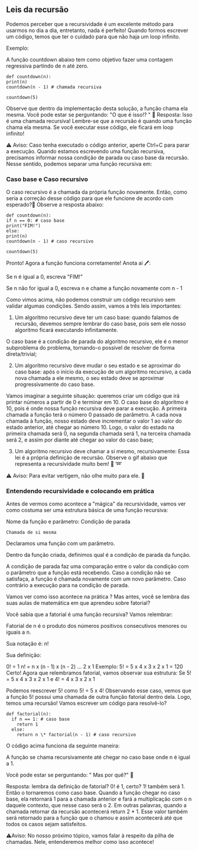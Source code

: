 ## Leis da recursão

Podemos perceber que a recursividade é um excelente método para usarmos no dia a dia, entretanto, nada é perfeito! Quando formos escrever um código, temos que ter o cuidado para que não haja um loop infinito.

Exemplo:

A função countdown abaixo tem como objetivo fazer uma contagem regressiva partindo de n até zero.

```
def countdown(n):
print(n)
countdown(n - 1) # chamada recursiva

countdown(5)
```

Observe que dentro da implementação desta solução, a função chama ela mesma.
Você pode estar se perguntando: "O que é isso!? " 🤔
Resposta: Isso é uma chamada recursiva! Lembre-se que a recursão é quando uma função chama ela mesma. Se você executar esse código, ele ficará em loop infinito!

⚠️ Aviso: Caso tenha executado o código anterior, aperte Ctrl+C para parar a execução.
Quando estamos escrevendo uma função recursiva, precisamos informar nossa condição de parada ou caso base da recursão. Nesse sentido, podemos separar uma função recursiva em:

### Caso base e Caso recursivo

O caso recursivo é a chamada da própria função novamente.
Então, como seria a correção desse código para que ele funcione de acordo com esperado?🤔 Observe a resposta abaixo:

```
def countdown(n):
if n == 0: # caso base
print("FIM!")
else:
print(n)
countdown(n - 1) # caso recursivo

countdown(5)
```

Pronto! Agora a função funciona corretamente!
Anota aí 🖊:

Se n é igual a 0, escreva "FIM!"

Se n não for igual a 0, escreva n e chame a função novamente com n - 1

Como vimos acima, não podemos construir um código recursivo sem validar algumas condições. Sendo assim, vamos a três leis importantes:

1. Um algoritmo recursivo deve ter um caso base: quando falamos de recursão, devemos sempre lembrar do caso base, pois sem ele nosso algoritmo ficará executando infinitamente.

O caso base é a condição de parada do algoritmo recursivo, ele é o menor subproblema do problema, tornando-o possível de resolver de forma direta/trivial;

2. Um algoritmo recursivo deve mudar o seu estado e se aproximar do caso base: após o início da execução de um algoritmo recursivo, a cada nova chamada a ele mesmo, o seu estado deve se aproximar progressivamente do caso base.

Vamos imaginar a seguinte situação: queremos criar um código que irá printar números a partir de 0 e terminar em 10. O caso base do algoritmo é 10, pois é onde nossa função recursiva deve parar a execução. A primeira chamada a função terá o número 0 passado de parâmetro. A cada nova chamada à função, nosso estado deve incrementar o valor 1 ao valor do estado anterior, até chegar ao número 10. Logo, o valor do estado na primeira chamada será 0, na segunda chamada será 1, na terceira chamada será 2, e assim por diante até chegar ao valor do caso base;

3. Um algoritmo recursivo deve chamar a si mesmo, recursivamente: Essa lei é a própria definição de recursão.
   Observe o gif abaixo que representa a recursividade muito bem! 🐶 ➿

⚠️ Aviso: Para evitar vertigem, não olhe muito para ele. 🤢

### Entendendo recursividade e colocando em prática

Antes de vermos como acontece a "mágica" da recursividade, vamos ver como costuma ser uma estrutura básica de uma função recursiva:

Nome da função e parâmetro:
Condição de parada

    Chamada de si mesma

Declaramos uma função com um parâmetro.

Dentro da função criada, definimos qual é a condição de parada da função.

A condição de parada faz uma comparação entre o valor da condição com o parâmetro que a função está recebendo. Caso a condição não se satisfaça, a função é chamada novamente com um novo parâmetro. Caso contrário a execução para na condição de parada.

Vamos ver como isso acontece na prática ? Mas antes, você se lembra das suas aulas de matemática em que aprendeu sobre fatorial?

Você sabia que a fatorial é uma função recursiva? Vamos relembrar:

Fatorial de n é o produto dos números positivos consecutivos menores ou iguais a n.

Sua notação é: n!

Sua definição:

0! = 1
n! = n x (n - 1) x (n - 2) ... 2 x 1
Exemplo:
5! = 5 x 4 x 3 x 2 x 1 = 120
Certo! Agora que relembramos fatorial, vamos observar sua estrutura:
Se
5! = 5 x 4 x 3 x 2 x 1
e
4! = 4 x 3 x 2 x 1

Podemos reescrever 5! como 5! = 5 x 4!
Observando esse caso, vemos que a função 5! possui uma chamada de outra função fatorial dentro dela. Logo, temos uma recursão!
Vamos escrever um código para resolvê-lo?

```
def factorial(n):
  if n == 1: # caso base
    return 1
  else:
    return n \* factorial(n - 1) # caso recursivo
```

O código acima funciona da seguinte maneira:

A função se chama recursivamente até chegar no caso base onde n é igual a 1.

Você pode estar se perguntando: " Mas por quê?" 🤔

Resposta: lembra da definição de fatorial? 0! é 1, certo? 1! também será 1. Então o tornaremos como caso base. Quando a função chegar no caso base, ela retornará 1 para a chamada anterior e fará a multiplicação com o n daquele contexto, que nesse caso será o 2. Em outras palavras, quando a chamada retornar da recursão acontecerá return 2 \* 1. Esse valor também será retornado para a função que o chamou e assim acontecerá até que todos os casos sejam satisfeitos.

⚠️Aviso: No nosso próximo tópico, vamos falar à respeito da pilha de chamadas. Nele, entenderemos melhor como isso acontece!
